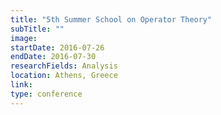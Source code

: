 ```yaml
---
title: "5th Summer School on Operator Theory"
subTitle: ""
image:
startDate: 2016-07-26
endDate: 2016-07-30
researchFields: Analysis
location: Athens, Greece
link: 
type: conference
---
```


